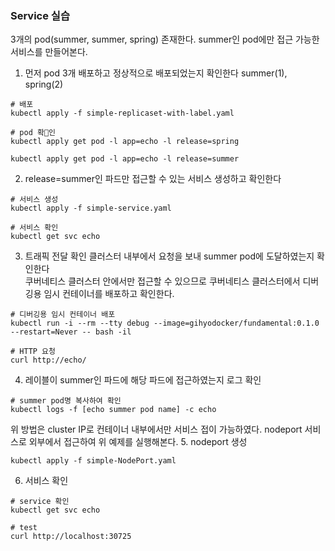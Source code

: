 ### Service 실습
3개의 pod(summer, summer, spring) 존재한다. summer인 pod에만 접근 가능한 서비스를 만들어본다.

1. 먼저 pod 3개 배포하고 정상적으로 배포되었는지 확인한다
summer(1), spring(2)
```
# 배포
kubectl apply -f simple-replicaset-with-label.yaml

# pod 확인
kubectl apply get pod -l app=echo -l release=spring

kubectl apply get pod -l app=echo -l release=summer
```

2. release=summer인 파드만 접근할 수 있는 서비스 생성하고 확인한다
```
# 서비스 생성
kubectl apply -f simple-service.yaml

# 서비스 확인
kubectl get svc echo
```

3. 트래픽 전달 확인
클러스터 내부에서 요청을 보내 summer pod에 도달하였는지 확인한다    
쿠버네티스 클러스터 안에서만 접근할 수 있으므로 쿠버네티스 클러스터에서 디버깅용 임시 컨테이너를 배포하고 확인한다.    
```
# 디버깅용 임시 컨테이너 배포
kubectl run -i --rm --tty debug --image=gihyodocker/fundamental:0.1.0 --restart=Never -- bash -il
```
```
# HTTP 요청
curl http://echo/
```

4. 레이블이 summer인 파드에 해당 파드에 접근하였는지 로그 확인
```
# summer pod명 복사하여 확인
kubectl logs -f [echo summer pod name] -c echo
```

위 방법은 cluster IP로 컨테이너 내부에서만 서비스 접이 가능하였다.
nodeport 서비스로 외부에서 접근하여 위 예제를 실행해본다.
5. nodeport 생성
```
kubectl apply -f simple-NodePort.yaml
```

6. 서비스 확인
```
# service 확인
kubectl get svc echo

# test
curl http://localhost:30725
```
